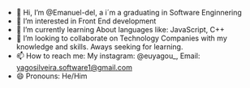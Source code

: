 - 👋 Hi, I’m @Emanuel-del, a  i´m a graduating in Software Enginnering 
- 👀 I’m interested in Front End development
- 🌱 I’m currently learning About languages like: JavaScript, C++
- 💞️ I’m looking to collaborate on Technology Companies with my knowledge and skills. Aways seeking for learning.
- 📫 How to reach me: My instagram: @euyagou_, Email: yagosilveira.software1@gmail.com
- 😄 Pronouns: He/Him


<!---
Emanuel-del/Emanuel-del is a ✨ special ✨ repository because its `README.md` (this file) appears on your GitHub profile.
You can click the Preview link to take a look at your changes.
--->
